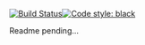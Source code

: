 [![Build Status](https://travis-ci.com/ThatXliner/relaX.svg?branch=master)](https://travis-ci.com/ThatXliner/relaX)[![Code style: black](https://img.shields.io/badge/code%20style-black-000000.svg)](https://github.com/psf/black)

Readme pending...
